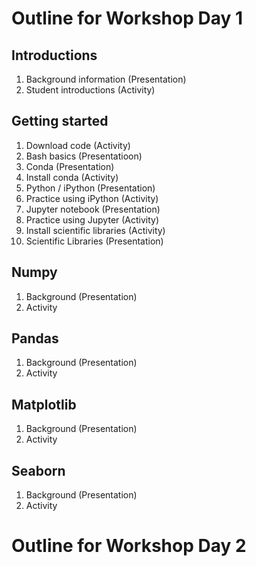 # Outline for Workshop Day 1

## Introductions 
1. Background information (Presentation)
2. Student introductions (Activity)

## Getting started 
1. Download code (Activity)
2. Bash basics (Presentatioon)
3. Conda (Presentation)
4. Install conda (Activity)
5. Python / iPython (Presentation)
6. Practice using iPython (Activity)
7. Jupyter notebook (Presentation)
8. Practice using Jupyter (Activity)
9. Install scientific libraries (Activity)
10. Scientific Libraries (Presentation)

## Numpy 
1. Background (Presentation)
2. Activity 

## Pandas
1. Background (Presentation)
2. Activity 

## Matplotlib
1. Background (Presentation)
2. Activity 

## Seaborn
1. Background (Presentation)
2. Activity 


# Outline for Workshop Day 2
